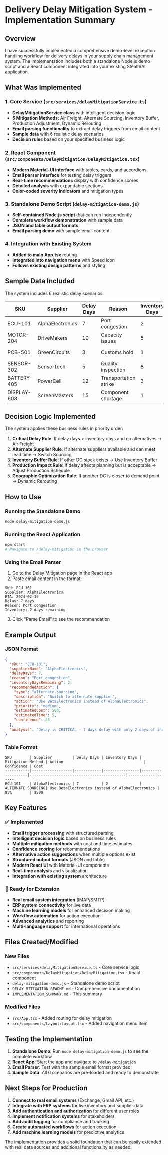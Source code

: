 # Delivery Delay Mitigation System - Implementation Summary

## Overview

I have successfully implemented a comprehensive demo-level exception handling workflow for delivery delays in your supply chain management system. The implementation includes both a standalone Node.js demo script and a React component integrated into your existing StealthAI application.

## What Was Implemented

### 1. Core Service (`src/services/delayMitigationService.ts`)
- **DelayMitigationService class** with intelligent decision logic
- **5 Mitigation Methods**: Air Freight, Alternate Sourcing, Inventory Buffer, Production Adjustment, Dynamic Rerouting
- **Email parsing functionality** to extract delay triggers from email content
- **Sample data** with 6 realistic delay scenarios
- **Decision rules** based on your specified business logic

### 2. React Component (`src/components/DelayMitigation/DelayMitigation.tsx`)
- **Modern Material-UI interface** with tables, cards, and accordions
- **Email parser interface** for testing delay triggers
- **Real-time recommendations** display with confidence scores
- **Detailed analysis** with expandable sections
- **Color-coded severity indicators** and mitigation types

### 3. Standalone Demo Script (`delay-mitigation-demo.js`)
- **Self-contained Node.js script** that can run independently
- **Complete workflow demonstration** with sample data
- **JSON and table output formats**
- **Email parsing demo** with sample email content

### 4. Integration with Existing System
- **Added to main App.tsx** routing
- **Integrated into navigation menu** with Speed icon
- **Follows existing design patterns** and styling

## Sample Data Included

The system includes 6 realistic delay scenarios:

| SKU | Supplier | Delay Days | Reason | Inventory Days | Mitigation Method |
|-----|----------|------------|--------|----------------|-------------------|
| ECU-101 | AlphaElectronics | 7 | Port congestion | 2 | Alternate Sourcing |
| MOTOR-204 | DriveMakers | 10 | Capacity issues | 5 | Inventory Buffer |
| PCB-501 | GreenCircuits | 3 | Customs hold | 1 | Alternate Sourcing |
| SENSOR-302 | SensorTech | 5 | Quality inspection | 8 | Production Adjustment |
| BATTERY-405 | PowerCell | 12 | Transportation strike | 3 | Dynamic Rerouting |
| DISPLAY-608 | ScreenMasters | 15 | Component shortage | 1 | Air Freight |

## Decision Logic Implemented

The system applies these business rules in priority order:

1. **Critical Delay Rule**: If delay days > inventory days and no alternatives → Air Freight
2. **Alternate Supplier Rule**: If alternate suppliers available and can meet lead time → Switch Sourcing
3. **Inventory Buffer Rule**: If other DC stock exists → Use Inventory Buffer
4. **Production Impact Rule**: If delay affects planning but is acceptable → Adjust Production Schedule
5. **Geographic Optimization Rule**: If another DC is closer to demand point → Dynamic Rerouting

## How to Use

### Running the Standalone Demo
```bash
node delay-mitigation-demo.js
```

### Running the React Application
```bash
npm start
# Navigate to /delay-mitigation in the browser
```

### Using the Email Parser
1. Go to the Delay Mitigation page in the React app
2. Paste email content in the format:
```
SKU: ECU-101
Supplier: AlphaElectronics
ETA: 2024-02-15
Delay: 7 days
Reason: Port congestion
Inventory: 2 days remaining
```
3. Click "Parse Email" to see the recommendation

## Example Output

### JSON Format
```json
{
  "sku": "ECU-101",
  "supplierName": "AlphaElectronics",
  "delayDays": 7,
  "reason": "Port congestion",
  "inventoryDaysRemaining": 2,
  "recommendedAction": {
    "type": "alternate-sourcing",
    "description": "Switch to alternate supplier",
    "action": "Use BetaElectronics instead of AlphaElectronics",
    "priority": "medium",
    "estimatedCost": 500,
    "estimatedTime": 5,
    "confidence": 85
  },
  "analysis": "Delay is CRITICAL - 7 days delay with only 2 days of inventory remaining..."
}
```

### Table Format
```
SKU        | Supplier         | Delay Days | Inventory Days | Mitigation Method | Action                                    | Confidence | Cost
-----------|------------------|------------|----------------|-------------------|-------------------------------------------|------------|------
ECU-101    | AlphaElectronics | 7          | 2              | ALTERNATE SOURCING| Use BetaElectronics instead of AlphaElectronics | 85%        | $500
```

## Key Features

### ✅ Implemented
- **Email trigger processing** with structured parsing
- **Intelligent decision logic** based on business rules
- **Multiple mitigation methods** with cost and time estimates
- **Confidence scoring** for recommendations
- **Alternative action suggestions** when multiple options exist
- **Structured output formats** (JSON and table)
- **Modern React UI** with Material-UI components
- **Real-time analysis** and visualization
- **Integration with existing system** architecture

### 🔄 Ready for Extension
- **Real email system integration** (IMAP/SMTP)
- **ERP system connectivity** for live data
- **Machine learning models** for enhanced decision making
- **Workflow automation** for action execution
- **Advanced analytics** and reporting
- **Multi-language support** for international operations

## Files Created/Modified

### New Files
- `src/services/delayMitigationService.ts` - Core service logic
- `src/components/DelayMitigation/DelayMitigation.tsx` - React component
- `delay-mitigation-demo.js` - Standalone demo script
- `DELAY_MITIGATION_README.md` - Comprehensive documentation
- `IMPLEMENTATION_SUMMARY.md` - This summary

### Modified Files
- `src/App.tsx` - Added routing for delay mitigation
- `src/components/Layout/Layout.tsx` - Added navigation menu item

## Testing the Implementation

1. **Standalone Demo**: Run `node delay-mitigation-demo.js` to see the complete workflow
2. **React App**: Start the app and navigate to `/delay-mitigation`
3. **Email Parser**: Test with the sample email format provided
4. **Sample Data**: All 6 scenarios are pre-loaded and ready to demonstrate

## Next Steps for Production

1. **Connect to real email systems** (Exchange, Gmail API, etc.)
2. **Integrate with ERP systems** for live inventory and supplier data
3. **Add authentication and authorization** for different user roles
4. **Implement notification systems** for stakeholders
5. **Add audit logging** for compliance and tracking
6. **Create automated workflows** for action execution
7. **Add machine learning models** for predictive analytics

The implementation provides a solid foundation that can be easily extended with real data sources and additional functionality as needed. 